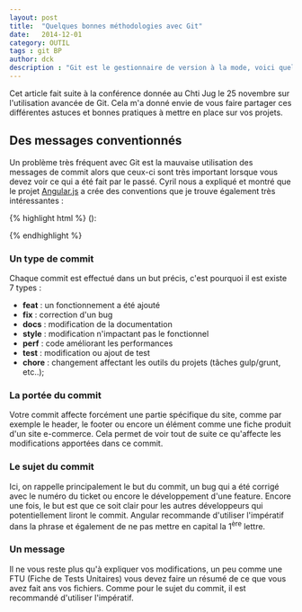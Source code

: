 ```yaml
---
layout: post
title:  "Quelques bonnes méthodologies avec Git"
date:   2014-12-01
category: OUTIL
tags : git BP
author: dck
description : "Git est le gestionnaire de version à la mode, voici quelques bonnes pratiques à mettre en place pour vos projets"
---
```


Cet article fait suite à la conférence donnée au Chti Jug le 25 novembre sur l'utilisation avancée de Git. Cela m'a donné envie de vous
faire partager ces différentes astuces et bonnes pratiques à mettre en place sur vos projets.

## Des messages conventionnés

Un problème très fréquent avec Git est la mauvaise utilisation des messages de commit alors que ceux-ci sont très important lorsque vous devez
voir ce qui a été fait par le passé. Cyril nous a expliqué et montré que le projet [Angular.js](https://angularjs.org/) a crée des conventions
que je trouve également très intéressantes :

{% highlight html %}
<type>(<scope>): <subject>
<BLANK LINE>
<body>
<BLANK LINE>
<footer>
{% endhighlight %}

### Un type de commit

Chaque commit est effectué dans un but précis, c'est pourquoi il est existe 7 types :

- **feat** : un fonctionnement a été ajouté
- **fix** : correction d'un bug
- **docs** : modification de la documentation
- **style** : modification n'impactant pas le fonctionnel
- **perf** : code améliorant les performances
- **test** : modification ou ajout de test
- **chore** : changement affectant les outils du projets (tâches gulp/grunt, etc..);


### La portée du commit

Votre commit affecte forcément une partie spécifique du site, comme par exemple le header, le footer ou encore un élément comme une
fiche produit d'un site e-commerce. Cela permet de voir tout de suite ce qu'affecte les modifications apportées dans ce commit.

### Le sujet du commit

Ici, on rappelle principalement le but du commit, un bug qui a été corrigé avec le numéro du ticket ou encore le développement d'une feature. Encore une fois,
le but est que ce soit clair pour les autres développeurs qui potentiellement liront le commit.
Angular recommande d'utiliser l'impératif dans la phrase et également de ne pas mettre en capital la 1<sup>ère</sup> lettre.

### Un message

Il ne vous reste plus qu'à expliquer vos modifications, un peu comme une FTU (Fiche de Tests Unitaires) vous devez faire un résumé de
ce que vous avez fait ans vos fichiers. Comme pour le sujet du commit, il est recommandé d'utiliser l'impératif.

